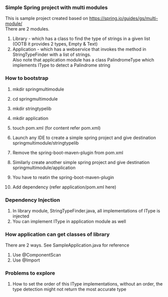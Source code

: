 
### Simple Spring project with multi modules
This is sample project created based on https://spring.io/guides/gs/multi-module/  
There are 2 modules.  
1. Library  - which has a class to find the type of strings in a given list (OOTB it provides 2 types, Empty & Text)
2. Application - which has a webservice that invokes the method in StringTypeFinder with a list of strings.   
Also note that application module has a class PalindromeType which implements IType to detect a Palindrome string

### How to bootstrap

1. mkdir springmultimodule
2. cd springmultimodule
3. mkdir stringtypelib
4. mkdir application
5. touch pom.xml (for content refer pom.xml)

6. Launch any IDE to create a simple spring project and give destination springmultimodule/stringtypelib
7. Remove the spring-boot-maven-plugin from pom.xml
8. Similarly create another simple spring project and give destination springmultimodule/application
9. You have to reatin the spring-boot-maven-plugin
10. Add dependency (refer application/pom.xml here)


### Dependency Injection

1. In library module, StringTypeFinder.java, all implementations of IType is injected
2. You can implement IType in application module as well

### How application can get classes of library

There are 2 ways. See SampleApplication.java for reference

1. Use @ComponentScan
2. Use @Import  

### Problems to explore

1. How to set the order of this IType implementations, without an order, the type detection might not return the most accurate type
